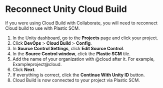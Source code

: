 # Reconnect Unity Cloud Build

If you were using Cloud Build with Collaborate, you will need to reconnect Cloud build to use with Plastic SCM.

1. In the Unity dashboard, go to the **Projects** page and click your project.
2. Click **DevOps** > **Cloud Build** > **Config**.
3. In **Source Control Settings**, click **Edit Source Control**.
4. In the **Source Control window**, click the **Plastic SCM** tile.
5. Add the name of your organization with @cloud after it. For example, Exampleproject@cloud.
6. Click **Next**.
7. If everything is correct, click the **Continue With Unity ID** button.
8. Cloud Build is now connected to your project via Plastic SCM.
